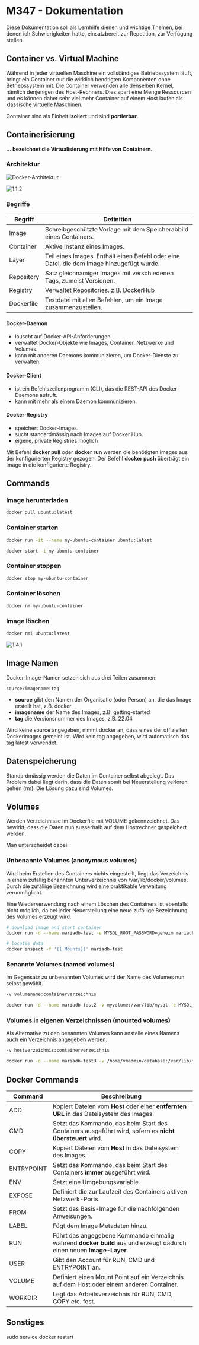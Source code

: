 # M347 - Dokumentation

Diese Dokumentation soll als Lernhilfe dienen und wichtige Themen, bei denen ich Schwierigkeiten hatte, einsatzbereit zur Repetition, zur Verfügung stellen.



## Container vs. Virtual Machine

Während in jeder virtuellen Maschine ein vollständiges Betriebssystem läuft, bringt ein Container nur die wirklich benötigten Komponenten ohne Betriebssystem mit. Die Container verwenden alle denselben Kernel, nämlich denjenigen des Host-Rechners. Dies spart eine Menge Ressourcen und es können daher sehr viel mehr Container auf einem Host laufen als klassische virtuelle Maschinen.

Container sind als Einheit **isoliert** und sind **portierbar**.



## Containerisierung

**... bezeichnet die Virtualisierung mit Hilfe von Containern.**

### Architektur

![Docker-Architektur](https://gbssg.gitlab.io/m347/img/kap1/docker-architecture.svg)

![1.1.2](https://gbssg.gitlab.io/m347/img/kap1/1-2.PNG)

### Begriffe

| Begriff    | Definition                                                   |
| ---------- | ------------------------------------------------------------ |
| Image      | Schreibgeschützte Vorlage mit dem Speicherabbild eines Containers. |
| Container  | Aktive Instanz eines Images.                                 |
| Layer      | Teil eines Images. Enthält einen Befehl oder eine Datei, die dem Image hinzugefügt wurde. |
| Repository | Satz gleichnamiger Images mit verschiedenen Tags, zumeist Versionen. |
| Registry   | Verwaltet Repositories. z.B. DockerHub                       |
| Dockerfile | Textdatei mit allen Befehlen, um ein Image zusammenzustellen. |

#### Docker-Daemon

- lauscht auf Docker-API-Anforderungen.
- verwaltet Docker-Objekte wie Images, Container, Netzwerke und Volumes. 
- kann mit anderen Daemons kommunizieren, um Docker-Dienste zu verwalten.

#### Docker-Client

- ist ein Befehlszeilenprogramm (CLI), das die REST-API des Docker-Daemons aufruft. 
- kann mit mehr als einem Daemon kommunizieren.

#### Docker-Registry

- speichert Docker-Images.
- sucht standardmässig nach Images auf Docker Hub. 
- eigene, private Registries möglich

Mit Befehl **docker pull** oder **docker run** werden die benötigten Images aus der konfigurierten Registry gezogen. Der Befehl **docker push** überträgt ein Image in die konfigurierte Registry.



## Commands

### Image herunterladen

````bash
docker pull ubuntu:latest
````

### Container starten

````bash
docker run -it --name my-ubuntu-container ubuntu:latest
````

````bash
docker start -i my-ubuntu-container
````

### Container stoppen

````bash
docker stop my-ubuntu-container
````

### Container löschen

````bash
docker rm my-ubuntu-container
````

### Image löschen

````bash
docker rmi ubuntu:latest
````



![1.4.1](https://gbssg.gitlab.io/m347/img/kap1/4-1.PNG)



## Image Namen

Docker-Image-Namen setzen sich aus drei Teilen zusammen:

```
source/imagename:tag
```

- **source** gibt den Namen der Organisatio (oder Person) an, die das Image erstellt hat, z.B. docker
- **imagename** der Name des Images, z.B. getting-started
- **tag** die Versionsnummer des Images, z.B. 22.04

Wird keine source angegeben, nimmt docker an, dass eines der offiziellen Dockerimages gemeint ist. Wird kein tag angegeben, wird automatisch das tag latest verwendet.



## Datenspeicherung

Standardmässig werden die Daten im Container selbst abgelegt. Das Problem dabei liegt darin, dass die Daten somit bei Neuerstellung verloren gehen (rm). Die Lösung dazu sind Volumes.



## Volumes

Werden Verzeichnisse im Dockerfile mit VOLUME gekennzeichnet. Das bewirkt, dass die Daten nun ausserhalb auf dem Hostrechner gespeichert werden.

Man unterscheidet dabei:

### Unbenannte Volumes (anonymous volumes)

Wird beim Erstellen des Containers nichts eingestellt, liegt das Verzeichnis in einem zufällig benannten Unterverzeichnis von /var/lib/docker/volumes. Durch die zufällige Bezeichnung wird eine praktikable Verwaltung verunmöglicht.

Eine Wiederverwendung nach einem Löschen des Containers ist ebenfalls nicht möglich, da bei jeder Neuerstellung eine neue zufällige Bezeichnung des Volumes erzeugt wird.

````bash
# download image and start container
docker run -d --name mariadb-test -e MYSQL_ROOT_PASSWORD=geheim mariadb

# locates data
docker inspect -f '{{.Mounts}}' mariadb-test
````

### Benannte Volumes (named volumes)

Im Gegensatz zu unbenannten Volumes wird der Name des Volumes nun selbst gewählt.

`````bash
-v volumename:containerverzeichnis
`````

````bash
docker run -d --name mariadb-test2 -v myvolume:/var/lib/mysql -e MYSQL_ROOT_PASSWORD=geheim mariadb
````

### Volumes in eigenen Verzeichnissen (mounted volumes)

Als Alternative zu den benannten Volumes kann anstelle eines Namens auch ein Verzeichnis angegeben werden.

````bash
-v hostverzeichnis:containerverzeichnis
````

````bash
docker run -d --name mariadb-test3 -v /home/vmadmin/database:/var/lib/mysql -e MYSQL_ROOT_PASSWORD=geheim mariadb
````



## Docker Commands

| Command    | Beschreibung                                                 |
| ---------- | ------------------------------------------------------------ |
| ADD        | Kopiert Dateien vom **Host** oder einer **entfernten URL** in das Dateisystem des Images. |
| CMD        | Setzt das Kommando, das beim Start des Containers ausgeführt wird, sofern es **nicht übersteuert** wird. |
| COPY       | Kopiert Dateien vom **Host** in das Dateisystem des Images.  |
| ENTRYPOINT | Setzt das Kommando, das beim Start des Containers **immer** ausgeführt wird. |
| ENV        | Setzt eine Umgebungsvariable.                                |
| EXPOSE     | Definiert die zur Laufzeit des Containers aktiven Netzwerk-Ports. |
| FROM       | Setzt das Basis-Image für die nachfolgenden Anweisungen.     |
| LABEL      | Fügt dem Image Metadaten hinzu.                              |
| RUN        | Führt das angegebene Kommando einmalig während **docker build** aus und erzeugt dadurch einen neuen **Image-Layer**. |
| USER       | Gibt den Account für RUN, CMD und ENTRYPOINT an.             |
| VOLUME     | Definiert einen Mount Point auf ein Verzeichnis auf dem Host oder einem anderen Container. |
| WORKDIR    | Legt das Arbeitsverzeichnis für RUN, CMD, COPY etc. fest.    |

## Sonstiges

sudo service docker restart
